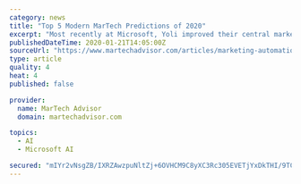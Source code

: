 ```yaml
---
category: news
title: "Top 5 Modern MarTech Predictions of 2020"
excerpt: "Most recently at Microsoft, Yoli improved their central marketing organization’s digital marketing impacting their multibillion dollar enterprise businesses including Azure, O365, Surface ... With this in mind, I predict that AI-driven experiments will increase in 2020 as more companies simplify their MarTech stack and use predictive ..."
publishedDateTime: 2020-01-21T14:05:00Z
sourceUrl: "https://www.martechadvisor.com/articles/marketing-automation-2/top-5-modern-martech-predictions-of-2021/"
type: article
quality: 4
heat: 4
published: false

provider:
  name: MarTech Advisor
  domain: martechadvisor.com

topics:
  - AI
  - Microsoft AI

secured: "mIYr2vNsgZB/IXRZAwzpuNltZj+6OVHCM9C8yXC3Rc305EVETjYxDkTHI/9TCBfNKc7J158pYI7Wv4vlHu+6ZqDIrzEk9QIZ3IIeWrtP0hj4kj/CaBuecHwpGZKnDxedeXtjNx7pYikDbuUqpLU9ra8GYcYkxiz9NvIeooJeHlm94Ti0CjpVpTb4GTLPwzjWJedYXLD73snaRhxa6/mBqL1ad+jDYm++nTiGTNmbVw84eXGD2MjDrc9s3Y3r+0CIR7XyyGbJT85n1GSw8Iwwg1ef6V7LNvvkmf9H/i6Vz9s3UcjOZ7/eLsl1LCEwofxAX2Ovt03CumFR5fuhJ2LKJ2dxe87RryomrOR9y9UYMIsM9z0M1bYMCgygJc5wba6KH5GcLY+NXtaLxb9gB6YsWY0gT4ua2vj2halwr4NUqusTVk7SNug2CkMshVuXEEW9TEGVa2ZwlXo7tiMPHw5GpA==;LZaVA+oakgsGDUvveEkdVw=="
---
```


